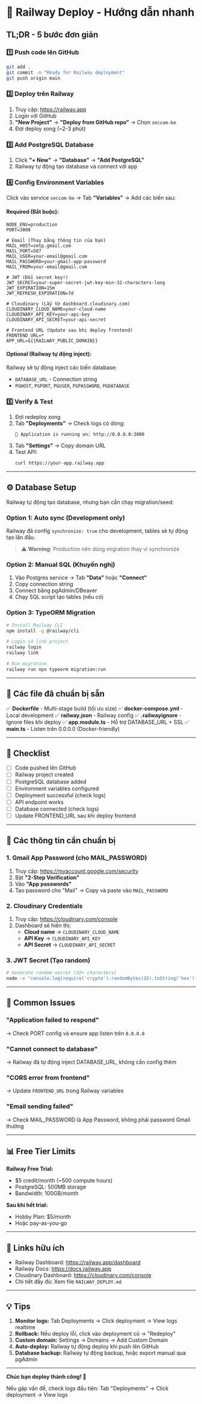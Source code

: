 # 🚀 Railway Deploy - Hướng dẫn nhanh

## TL;DR - 5 bước đơn giản

### 1️⃣ Push code lên GitHub
```bash
git add .
git commit -m "Ready for Railway deployment"
git push origin main
```

### 2️⃣ Deploy trên Railway
1. Truy cập: https://railway.app
2. Login với GitHub
3. **"New Project"** → **"Deploy from GitHub repo"** → Chọn `seccom-be`
4. Đợi deploy xong (~2-3 phút)

### 3️⃣ Add PostgreSQL Database
1. Click **"+ New"** → **"Database"** → **"Add PostgreSQL"**
2. Railway tự động tạo database và connect với app

### 4️⃣ Config Environment Variables
Click vào service `seccom-be` → Tab **"Variables"** → Add các biến sau:

#### Required (Bắt buộc):
```env
NODE_ENV=production
PORT=3000

# Email (Thay bằng thông tin của bạn)
MAIL_HOST=smtp.gmail.com
MAIL_PORT=587
MAIL_USER=your-email@gmail.com
MAIL_PASSWORD=your-gmail-app-password
MAIL_FROM=your-email@gmail.com

# JWT (Đổi secret key!)
JWT_SECRET=your-super-secret-jwt-key-min-32-characters-long
JWT_EXPIRATION=15m
JWT_REFRESH_EXPIRATION=7d

# Cloudinary (Lấy từ dashboard.cloudinary.com)
CLOUDINARY_CLOUD_NAME=your-cloud-name
CLOUDINARY_API_KEY=your-api-key
CLOUDINARY_API_SECRET=your-api-secret

# Frontend URL (Update sau khi deploy frontend)
FRONTEND_URL=*
APP_URL=${{RAILWAY_PUBLIC_DOMAIN}}
```

#### Optional (Railway tự động inject):
Railway sẽ tự động inject các biến database:
- `DATABASE_URL` - Connection string
- `PGHOST`, `PGPORT`, `PGUSER`, `PGPASSWORD`, `PGDATABASE`

### 5️⃣ Verify & Test
1. Đợi redeploy xong
2. Tab **"Deployments"** → Check logs có dòng:
   ```
   🚀 Application is running on: http://0.0.0.0:3000
   ```
3. Tab **"Settings"** → Copy domain URL
4. Test API:
   ```bash
   curl https://your-app.railway.app
   ```

---

## ⚙️ Database Setup

Railway tự động tạo database, nhưng bạn cần chạy migration/seed:

### Option 1: Auto sync (Development only)
Railway đã config `synchronize: true` cho development, tables sẽ tự động tạo lần đầu.

> ⚠️ **Warning:** Production nên dùng migration thay vì synchronize

### Option 2: Manual SQL (Khuyến nghị)
1. Vào Postgres service → Tab **"Data"** hoặc **"Connect"**
2. Copy connection string
3. Connect bằng pgAdmin/DBeaver
4. Chạy SQL script tạo tables (nếu có)

### Option 3: TypeORM Migration
```bash
# Install Railway CLI
npm install -g @railway/cli

# Login và link project
railway login
railway link

# Run migration
railway run npx typeorm migration:run
```

---

## 🔧 Các file đã chuẩn bị sẵn

✅ **Dockerfile** - Multi-stage build (tối ưu size)
✅ **docker-compose.yml** - Local development
✅ **railway.json** - Railway config
✅ **.railwayignore** - Ignore files khi deploy
✅ **app.module.ts** - Hỗ trợ DATABASE_URL + SSL
✅ **main.ts** - Listen trên 0.0.0.0 (Docker-friendly)

---

## 📝 Checklist

- [ ] Code pushed lên GitHub
- [ ] Railway project created
- [ ] PostgreSQL database added
- [ ] Environment variables configured
- [ ] Deployment successful (check logs)
- [ ] API endpoint works
- [ ] Database connected (check logs)
- [ ] Update FRONTEND_URL sau khi deploy frontend

---

## 🎯 Các thông tin cần chuẩn bị

### 1. Gmail App Password (cho MAIL_PASSWORD)
1. Truy cập: https://myaccount.google.com/security
2. Bật **"2-Step Verification"**
3. Vào **"App passwords"**
4. Tạo password cho "Mail" → Copy và paste vào `MAIL_PASSWORD`

### 2. Cloudinary Credentials
1. Truy cập: https://cloudinary.com/console
2. Dashboard sẽ hiển thị:
   - **Cloud name** → `CLOUDINARY_CLOUD_NAME`
   - **API Key** → `CLOUDINARY_API_KEY`
   - **API Secret** → `CLOUDINARY_API_SECRET`

### 3. JWT Secret (Tạo random)
```bash
# Generate random secret (32+ characters)
node -e "console.log(require('crypto').randomBytes(32).toString('hex'))"
```

---

## 🚨 Common Issues

### "Application failed to respond"
→ Check PORT config và ensure app listen trên `0.0.0.0`

### "Cannot connect to database"
→ Railway đã tự động inject DATABASE_URL, không cần config thêm

### "CORS error from frontend"
→ Update `FRONTEND_URL` trong Railway variables

### "Email sending failed"
→ Check MAIL_PASSWORD là App Password, không phải password Gmail thường

---

## 📊 Free Tier Limits

**Railway Free Trial:**
- $5 credit/month (~500 compute hours)
- PostgreSQL: 500MB storage
- Bandwidth: 100GB/month

**Sau khi hết trial:**
- Hobby Plan: $5/month
- Hoặc pay-as-you-go

---

## 🔗 Links hữu ích

- Railway Dashboard: https://railway.app/dashboard
- Railway Docs: https://docs.railway.app
- Cloudinary Dashboard: https://cloudinary.com/console
- Chi tiết đầy đủ: Xem file `RAILWAY_DEPLOY.md`

---

## 💡 Tips

1. **Monitor logs:** Tab Deployments → Click deployment → View logs realtime
2. **Rollback:** Nếu deploy lỗi, click vào deployment cũ → "Redeploy"
3. **Custom domain:** Settings → Domains → Add Custom Domain
4. **Auto-deploy:** Railway tự động deploy khi push lên GitHub
5. **Database backup:** Railway tự động backup, hoặc export manual qua pgAdmin

---

**Chúc bạn deploy thành công! 🎉**

Nếu gặp vấn đề, check logs đầu tiên: Tab "Deployments" → Click deployment → View logs
